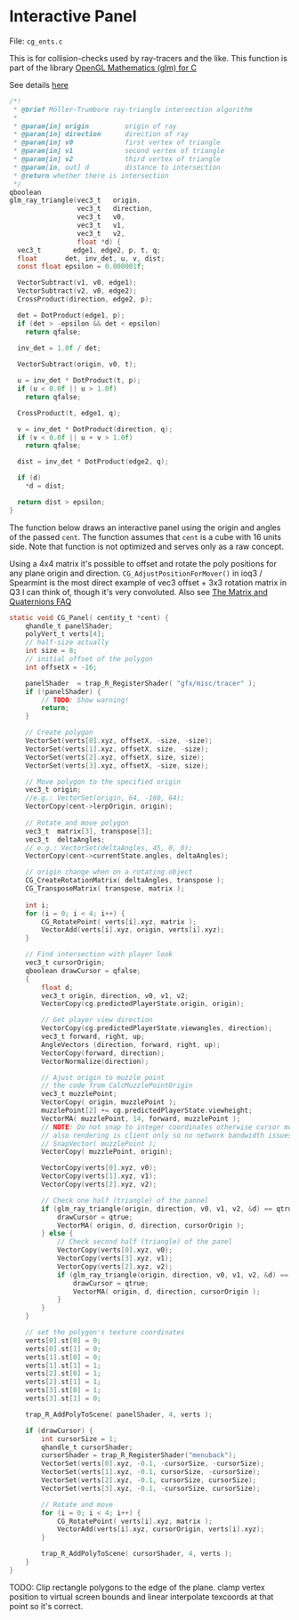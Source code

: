 # Interactive Panel

File: `cg_ents.c`

This is for collision-checks used by ray-tracers and the like. This function
is part of the library [OpenGL Mathematics (glm) for C](https://github.com/recp/cglm)

See details [here](https://cglm.readthedocs.io/en/latest/ray.html)
```c
/*!
 * @brief Möller–Trumbore ray-triangle intersection algorithm
 * 
 * @param[in] origin         origin of ray
 * @param[in] direction      direction of ray
 * @param[in] v0             first vertex of triangle
 * @param[in] v1             second vertex of triangle
 * @param[in] v2             third vertex of triangle
 * @param[in, out] d         distance to intersection
 * @return whether there is intersection
 */
qboolean
glm_ray_triangle(vec3_t   origin,
                 vec3_t   direction,
                 vec3_t   v0,
                 vec3_t   v1,
                 vec3_t   v2,
                 float *d) {
  vec3_t        edge1, edge2, p, t, q;
  float       det, inv_det, u, v, dist;
  const float epsilon = 0.000001f;

  VectorSubtract(v1, v0, edge1);
  VectorSubtract(v2, v0, edge2);
  CrossProduct(direction, edge2, p);

  det = DotProduct(edge1, p);
  if (det > -epsilon && det < epsilon)
    return qfalse;

  inv_det = 1.0f / det;
  
  VectorSubtract(origin, v0, t);

  u = inv_det * DotProduct(t, p);
  if (u < 0.0f || u > 1.0f)
    return qfalse;

  CrossProduct(t, edge1, q);

  v = inv_det * DotProduct(direction, q);
  if (v < 0.0f || u + v > 1.0f)
    return qfalse;

  dist = inv_det * DotProduct(edge2, q);

  if (d)
    *d = dist;

  return dist > epsilon;
}
```

The function below draws an interactive panel using the origin and angles of the
passed `cent`.  The function assumes that `cent` is a cube with 16 units side.
Note that function is not optimized and serves only as a raw concept.

Using a 4x4 matrix it's possible to offset and rotate the poly positions for
any plane origin and direction. `CG_AdjustPositionForMover()` in ioq3 / Spearmint
is the most direct example of vec3 offset + 3x3 rotation matrix in Q3 I can
think of, though it's very convoluted. 
Also see [The Matrix and Quaternions FAQ](https://www.flipcode.com/documents/matrfaq.html)

```c
static void CG_Panel( centity_t *cent) {
    qhandle_t panelShader;
    polyVert_t verts[4];
    // half-size actually
    int size = 8;
    // initial offset of the polygon
    int offsetX = -16;

    panelShader  = trap_R_RegisterShader( "gfx/misc/tracer" );
    if (!panelShader) {
        // TODO: Show warning!
        return;
    }

    // Create polygon
    VectorSet(verts[0].xyz, offsetX, -size, -size);  
    VectorSet(verts[1].xyz, offsetX, size, -size);  
    VectorSet(verts[2].xyz, offsetX, size, size);  
    VectorSet(verts[3].xyz, offsetX, -size, size);  

    // Move polygon to the specified origin
    vec3_t origin;
    //e.g.: VectorSet(origin, 64, -160, 64);
    VectorCopy(cent->lerpOrigin, origin);
    
    // Rotate and move polygon
    vec3_t	matrix[3], transpose[3];
    vec3_t	deltaAngles;
    // e.g.: VectorSet(deltaAngles, 45, 0, 0);
    VectorCopy(cent->currentState.angles, deltaAngles);

    // origin change when on a rotating object
    CG_CreateRotationMatrix( deltaAngles, transpose );
    CG_TransposeMatrix( transpose, matrix );
  
    int i;
    for (i = 0; i < 4; i++) {
        CG_RotatePoint( verts[i].xyz, matrix );
        VectorAdd(verts[i].xyz, origin, verts[i].xyz);
    }

    // Find intersection with player look
    vec3_t cursorOrigin;
    qboolean drawCursor = qfalse;
    {
        float d;
        vec3_t origin, direction, v0, v1, v2;
        VectorCopy(cg.predictedPlayerState.origin, origin);

        // Get player view direction
        VectorCopy(cg.predictedPlayerState.viewangles, direction);
        vec3_t forward, right, up;
        AngleVectors (direction, forward, right, up);
        VectorCopy(forward, direction);
        VectorNormalize(direction);

        // Ajust origin to muzzle point 
        // the code from CalcMuzzlePointOrigin
        vec3_t muzzlePoint;
        VectorCopy( origin, muzzlePoint );
        muzzlePoint[2] += cg.predictedPlayerState.viewheight;
        VectorMA( muzzlePoint, 14, forward, muzzlePoint );
        // NOTE: Do not snap to integer coordinates otherwise cursor movement is choppy
        // also rendering is client only so no network bandwidth issues with floats
        // SnapVector( muzzlePoint );
        VectorCopy( muzzlePoint, origin);

        VectorCopy(verts[0].xyz, v0);
        VectorCopy(verts[1].xyz, v1);
        VectorCopy(verts[2].xyz, v2);

        // Check one half (triangle) of the pannel
        if (glm_ray_triangle(origin, direction, v0, v1, v2, &d) == qtrue) {
            drawCursor = qtrue;
            VectorMA( origin, d, direction, cursorOrigin );
        } else {
            // Check second half (triangle) of the panel
            VectorCopy(verts[0].xyz, v0);
            VectorCopy(verts[3].xyz, v1);
            VectorCopy(verts[2].xyz, v2);
            if (glm_ray_triangle(origin, direction, v0, v1, v2, &d) == qtrue) {
                drawCursor = qtrue;
                VectorMA( origin, d, direction, cursorOrigin );
            }
        }
    }

    // set the polygon's texture coordinates
    verts[0].st[0] = 0;
    verts[0].st[1] = 0;
    verts[1].st[0] = 0;
    verts[1].st[1] = 1;
    verts[2].st[0] = 1;
    verts[2].st[1] = 1;
    verts[3].st[0] = 1;
    verts[3].st[1] = 0;

    trap_R_AddPolyToScene( panelShader, 4, verts );

    if (drawCursor) {
        int cursorSize = 1;
        qhandle_t cursorShader;
        cursorShader = trap_R_RegisterShader("menuback");
        VectorSet(verts[0].xyz, -0.1, -cursorSize, -cursorSize);  
        VectorSet(verts[1].xyz, -0.1, cursorSize, -cursorSize);  
        VectorSet(verts[2].xyz, -0.1, cursorSize, cursorSize);  
        VectorSet(verts[3].xyz, -0.1, -cursorSize, cursorSize);  

        // Rotate and move 
        for (i = 0; i < 4; i++) {
            CG_RotatePoint( verts[i].xyz, matrix );
            VectorAdd(verts[i].xyz, cursorOrigin, verts[i].xyz);
        }

        trap_R_AddPolyToScene( cursorShader, 4, verts );
    }
}
```

TODO: Clip rectangle polygons to the edge of the plane. clamp vertex
position to virtual screen bounds and linear interpolate texcoords at that
point so it's correct.

